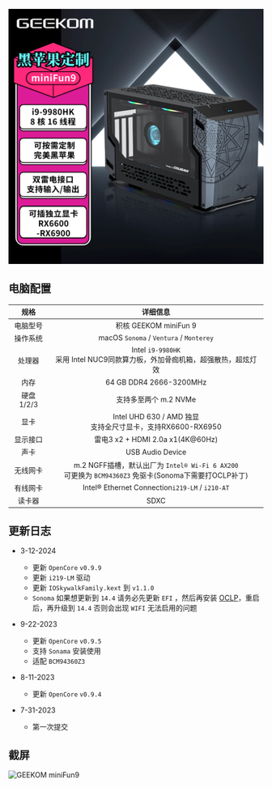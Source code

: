 [![NUC9](./ScreenShots/miniFun9_taobao.png)](https://item.taobao.com/item.htm?id=747485033557)

## 电脑配置

|   规格    |                           详细信息                           |
| :-------: | :----------------------------------------------------------: |
| 电脑型号  |                    积核 GEEKOM miniFun 9                     |
| 操作系统  |           macOS `Sonoma` / `Ventura` / `Monterey`            |
|  处理器   |                      Intel `i9-9980HK` <br />采用 Intel NUC9同款算力板，外加骨痂机箱，超强散热，超炫灯效                      |
|   内存    |                   64 GB DDR4 2666-3200MHz                    |
| 硬盘1/2/3 |                    支持多至两个 m.2 NVMe                     |
|   显卡    |                   Intel UHD 630 / AMD 独显<br /> 支持全尺寸显卡，支持RX6600-RX6950|
| 显示接口  |               雷电3 x2 + HDMI 2.0a x1(4K@60Hz)               |
|   声卡    |                       USB Audio Device                       |
| 无线网卡  | m.2 NGFF插槽，默认出厂为 `Intel® Wi-Fi 6 AX200`<br />可更换为 `BCM94360Z3` 免驱卡(Sonoma下需要打OCLP补丁) |
| 有线网卡  |       Intel® Ethernet Connection`i219-LM` / `i210-AT`        |
|  读卡器   |                             SDXC                             |

## 更新日志

- 3-12-2024
  - 更新 `OpenCore` `v0.9.9`
  - 更新 `i219-LM` 驱动
  - 更新 `IOSkywalkFamily.kext` 到 `v1.1.0`
  - `Sonoma` 如果想更新到 `14.4` 请务必先更新 `EFI` ，然后再安装 [OCLP](https://pan.daliansky.net/APPS/OCLP/OCLP.md)，重启后，再升级到 `14.4` 否则会出现 `WIFI` 无法启用的问题
  
- 9-22-2023
  - 更新 `OpenCore` `v0.9.5`
  - 支持 `Sonama` 安装使用
  - 适配 `BCM94360Z3`
- 8-11-2023
  - 更新 `OpenCore` `v0.9.4`
- 7-31-2023
  - 第一次提交

## 截屏

![GEEKOM miniFun9](./ScreenShots/GEEKOM_Hackintosh.png)